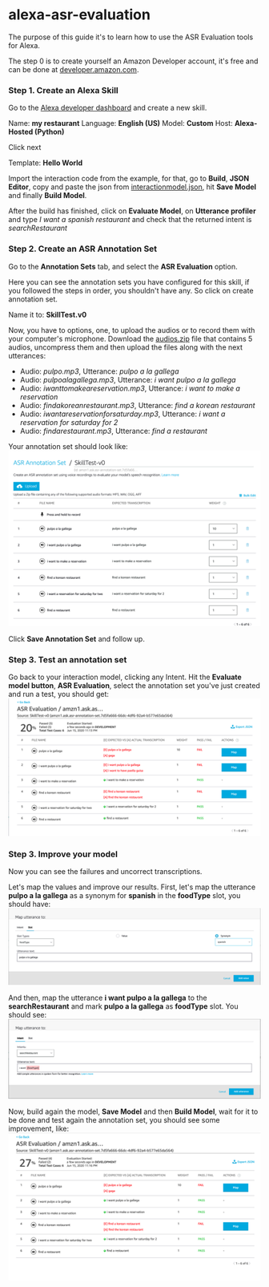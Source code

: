 # alexa-asr-evaluation

The purpose of this guide it's to learn how to use the ASR Evaluation tools for Alexa.

The step 0 is to create yourself an Amazon Developer account, it's free and can be done at [developer.amazon.com](https://developer.amazon.com/).

### Step 1. Create an Alexa Skill

Go to the [Alexa developer dashboard](https://developer.amazon.com/alexa/console/ask) and create a new skill.

Name: **my restaurant**
Language: **English (US)**
Model: **Custom**
Host: **Alexa-Hosted (Python)**

Click next

Template: **Hello World**

Import the interaction code from the example, for that, go to **Build**, **JSON Editor**, copy and paste the json from [interactionmodel.json](interactionmodel.json), hit **Save Model** and finally **Build Model**.

After the build has finished, click on **Evaluate Model**, on **Utterance profiler** and type *I want a spanish restaurant* and check that the returned intent is *searchRestaurant*

### Step 2. Create an ASR Annotation Set

Go to the **Annotation Sets** tab, and select the **ASR Evaluation** option.

Here you can see the annotation sets you have configured for this skill, if you followed the steps in order, you shouldn't have any. So click on create annotation set.

Name it to: **SkillTest.v0**

Now, you have to options, one, to upload the audios or to record them with your computer's microphone. Download the [audios.zip](audios.zip) file that contains 5 audios, uncompress them and then upload the files along with the next utterances:

+ Audio: *pulpo.mp3*, Utterance: *pulpo a la gallega*
+ Audio: *pulpoalagallega.mp3*, Utterance: *i want pulpo a la gallega*
+ Audio: *iwanttomakeareservation.mp3*, Utterance: *i want to make a reservation*
+ Audio: *findakoreanrestaurant.mp3*, Utterance: *find a korean restaurant*
+ Audio: *iwantareservationforsaturday.mp3*, Utterance: *i want a reservation for saturday for 2*
+ Audio: *findarestaurant.mp3*, Utterance: *find a restaurant*

Your annotation set should look like:
![Annotation set](/screenshots/annotation-set.png)

Click **Save Annotation Set** and follow up.

### Step 3. Test an annotation set

Go back to your interaction model, clicking any Intent. Hit the **Evaluate model button**, **ASR Evaluation**, select the annotation set you've just created and run a test, you should get:
![test](/screenshots/test.png)

### Step 3. Improve your model

Now you can see the failures and uncorrect transcriptions. 

Let's map the values and improve our results. First, let's map the utterance **pulpo a la gallega** as a synonym for **spanish** in the **foodType** slot, you should have:
![Map slot](/screenshots/map-slot.png)

And then, map the utterance **i want pulpo a la gallega** to the **searchRestaurant** and mark **pulpo a la gallega** as **foodType** slot. You should see:
![Map slot](/screenshots/map-intent.png)

Now, build again the model, **Save Model** and then **Build Model**, wait for it to be done and test again the annotation set, you should see some improvement, like:
![Improvement](/screenshots/improvement.png)



